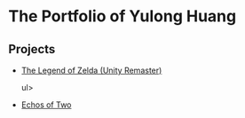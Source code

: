 
<html>

<h1>The Portfolio of Yulong Huang</h1>

<h2>Projects</h2>

<!-- TODO: Erase one of these two. Replace the 'href' link below with a link to your WebGL build page. -->
<ul>
<li><a href="[https://cdn.destructoid.com//ul/317824-zelda%20memes.jpg](https://fallen5506.itch.io/the-legend-of-zelda-unity-remaster)">The Legend of Zelda (Unity Remaster)</a></li>

ul>
<li><a href="[https://cdn.destructoid.com//ul/317824-zelda%20memes.jpg](https://fallen5506.itch.io/echos-of-two)">Echos of Two</a></li>

<!-- TIP: Rename this file "index.html", and it will become the default landing page whenever someone navigates their browser to your domain. -->
</html>

